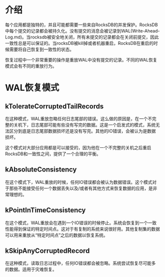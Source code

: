 # 介绍

每个应用都是独特的，并且可能都需要一些来自RocksDB的并发保护。RocksDB中每个提交的记录都会被持久化。没有提交的消息会被记录到WAL(Write-Ahead-Log.md)。当rocksdb被安全地关闭，所有未提交的记录都会在关闭前提交，因此一致性总是可以保证的。当rocksDB被kill掉或者机器重启，RocksDB在重启的时候需要将自己恢复到一致性的状态。

恢复过程中一个非常重要的操作是重放WAL中没有提交的记录。不同的WAL恢复模式会有不同的重放行为。

# WAL恢复模式

## kTolerateCorruptedTailRecords

在这种模式，WAL重放忽略任何日志尾部的错误。这么做的原因是，在一个不完整的关机下，日志尾部可能有些没有写完的数据。这是一个启发式的模式，系统无法区分到底是日志尾部数据损坏还是没有写完。其他的IO错误，会被认为是数据损坏。

这个模式对大部分应用都是可以接受的，因为他在一个不完整的关机之后重启RocksDB和一致性之间，提供了一个合理的平衡。

## kAbsoluteConsistency
在这个模式下，WAL重放的时候，任何IO错误都会被认为数据错误。这个模式对于那些不能接受任何一个数据丢失以及/或者有其他方式来恢复数据的应用，是非常理想的。

## kPointInTimeConsistency

在这个模式，WAL重放会在遇到一个IO错误的时候停止。系统会恢复到一个一致性能得到保证的特定时间点。这对于有复制的系统来说很好用。其他复制集的数据可以用来重放从“特定时间点”之后的数据以恢复系统。

## kSkipAnyCorruptedRecord

在这种模式，读取日志过程中，任何IO错误都会被忽略。系统尝试恢复尽可能多的数据。适用于灾难恢复。

